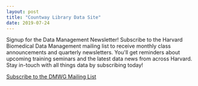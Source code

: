 ```yaml
---
layout: post
title: "Countway Library Data Site"
date: 2019-07-24
---
```

Signup for the Data Management Newsletter!
Subscribe to the Harvard Biomedical Data Management mailing list to receive monthly class announcements and quarterly newsletters.
You'll get reminders about upcoming training seminars and the latest data news from across Harvard.
Stay in-touch with all things data by subscribing today!

<a href="https://mailchi.mp/hms/dmwg-subscribe">Subscribe to the DMWG Mailing List</a>
